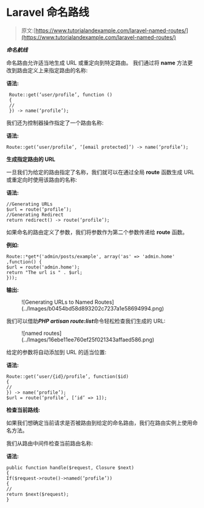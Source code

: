 # Laravel 命名路线

> 原文:[https://www.tutorialandexample.com/laravel-named-routes/](https://www.tutorialandexample.com/laravel-named-routes/)

***命名航线***

命名路由允许适当地生成 URL 或重定向到特定路由。
我们通过将 **name** 方法更改到路由定义上来指定路由的名称:

**语法:**

```
 Route::get(‘user/profile’, function ()
 { 
 // 
 }) -> name(‘profile’); 
```

我们还为控制器操作指定了一个路由名称:

**语法:**

```
Route::get(‘user/profile’, ‘[email protected]’) -> name(‘profile’);
```

**生成指定路由的 URL**

一旦我们为给定的路由指定了名称，我们就可以在通过全局 **route** 函数生成 URL 或重定向时使用该路由的名称:

**语法:**

```
//Generating URLs
$url = route(‘profile’);
//Generating Redirect
return redirect() -> route(‘profile’); 
```

如果命名的路由定义了参数，我们将参数作为第二个参数传递给 **route** 函数。

**例如:**

```
Route::*get*('admin/posts/example', array('as' => 'admin.home' ,function() {
$url = route('admin.home');
return "The url is " . $url;
}));
```

**输出:**

<figure class="aligncenter">![Generating URLs to Named Routes](../Images/b0454bd58d893202c7237a1e58694994.png)</figure>

我们可以借助***PHP artisan route:list***命令轻松检查我们生成的 URL:

<figure class="wp-block-image">![named routes](../Images/16ebe11ee760ef25f021343affaed586.png)</figure>

给定的参数将自动添加到 URL 的适当位置:

**语法:**

```
Route::get(‘user/{id}/profile’, function($id)
{
//
}) -> name(‘profile’); 
$url = route(‘profile’, [‘id’ => 1]); 
```

**检查当前路线:**

如果我们想确定当前请求是否被路由到给定的命名路由，我们在路由实例上使用命名方法。

我们从路由中间件检查当前路由名称:

**语法:**

```
public function handle($request, Closure $next)
{ 
If($request->route()->named(‘profile’))
{ 
// 
return $next($request); 
} 
```